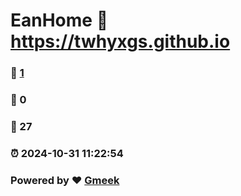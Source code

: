 # EanHome :link: https://twhyxgs.github.io 
### :page_facing_up: [1](https://twhyxgs.github.io/tag.html) 
### :speech_balloon: 0 
### :hibiscus: 27 
### :alarm_clock: 2024-10-31 11:22:54 
### Powered by :heart: [Gmeek](https://github.com/Meekdai/Gmeek)
